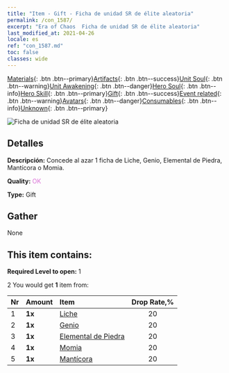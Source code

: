 ```yaml
---
title: "Item - Gift - Ficha de unidad SR de élite aleatoria"
permalink: /con_1587/
excerpt: "Era of Chaos  Ficha de unidad SR de élite aleatoria"
last_modified_at: 2021-04-26
locale: es
ref: "con_1587.md"
toc: false
classes: wide
---
```

 [Materials](/ItemsES/){: .btn .btn--primary}[Artifacts](/ItemsES/Artifacts/){: .btn .btn--success}[Unit Soul](/ItemsES/UnitSoul/){: .btn .btn--warning}[Unit Awakening](/ItemsES/UnitAwakening/){: .btn .btn--danger}[Hero Soul](/ItemsES/HeroSoul/){: .btn .btn--info}[Hero Skill](/ItemsES/HeroSkill/){: .btn .btn--primary}[Gift](/ItemsES/Gift/){: .btn .btn--success}[Event related](/ItemsES/Events/){: .btn .btn--warning}[Avatars](/ItemsES/Avatars/){: .btn .btn--danger}[Consumables](/ItemsES/Consumables/){: .btn .btn--info}[Unknown](/ItemsES/Unknown/){: .btn .btn--primary}

 ![Ficha de unidad SR de élite aleatoria](/images/t/i_907182.png)

## Detalles
 **Descripción:** Concede al azar 1 ficha de Liche, Genio, Elemental de Piedra, Mantícora o Momia.

 **Quality:** <span style="color: #DA70D6">OK</span>

 **Type:** Gift

## Gather

  None

## This item contains:

 **Required Level to open:** 1

 2 You would get **1** item  from:

  | Nr | Amount |     Item    | Drop Rate,% |
  |:---|:-------|:------------|:---------:|
  | 1 |  **1x** | [Liche](/ItemsES/unt_212/) | 20 | 
  | 2 |  **1x** | [Genio](/ItemsES/unt_239/) | 20 | 
  | 3 |  **1x** | [Elemental de Piedra](/ItemsES/unt_266/) | 20 | 
  | 4 |  **1x** | [Momia](/ItemsES/unt_215/) | 20 | 
  | 5 |  **1x** | [Mantícora](/ItemsES/unt_249/) | 20 | 
